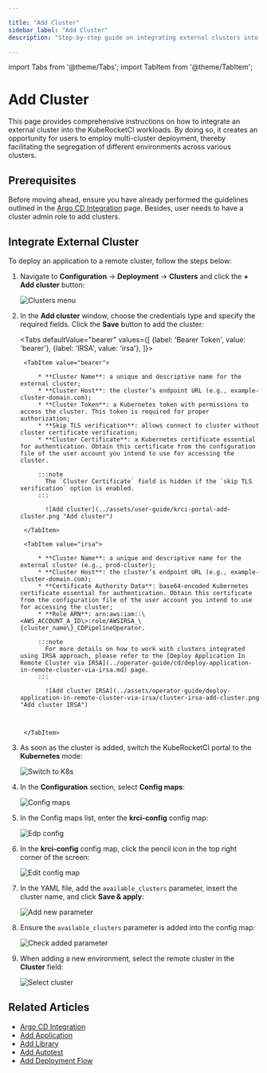 ```yaml
---

title: "Add Cluster"
sidebar_label: "Add Cluster"
description: "Step-by-step guide on integrating external clusters into KubeRocketCI for multi-cluster deployment, enhancing environment segregation and management."

---
```

<!-- markdownlint-disable MD025 -->

import Tabs from '@theme/Tabs';
import TabItem from '@theme/TabItem';

# Add Cluster

<head>
  <link rel="canonical" href="https://docs.kuberocketci.io/docs/user-guide/add-cluster" />
</head>

This page provides comprehensive instructions on how to integrate an external cluster into the KubeRocketCI workloads. By doing so, it creates an opportunity for users to employ multi-cluster deployment, thereby facilitating the segregation of different environments across various clusters.

## Prerequisites

Before moving ahead, ensure you have already performed the guidelines outlined in the [Argo CD Integration](../operator-guide/cd/argocd-integration.md#deploy-argo-cd-application-to-remote-cluster-optional) page. Besides, user needs to have a cluster admin role to add clusters.

## Integrate External Cluster

To deploy an application to a remote cluster, follow the steps below:

1. Navigate to **Configuration** -> **Deployment** -> **Clusters** and click the **+ Add cluster** button:

    ![Clusters menu](../assets/user-guide/add_new_cluster.png "Clusters menu")

2. In the **Add cluster** window, choose the credentials type and specify the required fields. Click the **Save** button to add the cluster:

    <Tabs
      defaultValue="bearer"
      values={[
        {label: 'Bearer Token', value: 'bearer'},
        {label: 'IRSA', value: 'irsa'},
      ]}>

        <TabItem value="bearer">

            * **Cluster Name**: a unique and descriptive name for the external cluster;
            * **Cluster Host**: the cluster’s endpoint URL (e.g., example-cluster-domain.com);
            * **Cluster Token**: a Kubernetes token with permissions to access the cluster. This token is required for proper authorization;
            * **Skip TLS verification**: allows connect to cluster without cluster certificate verification;
            * **Cluster Certificate**: a Kubernetes certificate essential for authentication. Obtain this certificate from the configuration file of the user account you intend to use for accessing the cluster.

            :::note
              The `Cluster Certificate` field is hidden if the `skip TLS verification` option is enabled.
            :::

              ![Add cluster](../assets/user-guide/krci-portal-add-cluster.png "Add cluster")

        </TabItem>

        <TabItem value="irsa">

            * **Cluster Name**: a unique and descriptive name for the external cluster (e.g., prod-cluster);
            * **Cluster Host**: the cluster’s endpoint URL (e.g., example-cluster-domain.com);
            * **Certificate Authority Data**: base64-encoded Kubernetes certificate essential for authentication. Obtain this certificate from the configuration file of the user account you intend to use for accessing the cluster;
            * **Role ARN**: arn:aws:iam::\<AWS_ACCOUNT_A_ID\>:role/AWSIRSA_\{cluster_name\}_CDPipelineOperator.

            :::note
              For more details on how to work with clusters integrated using IRSA approach, please refer to the [Deploy Application In Remote Cluster via IRSA](../operator-guide/cd/deploy-application-in-remote-cluster-via-irsa.md) page.
            :::

              ![Add cluster IRSA](../assets/operator-guide/deploy-application-in-remote-cluster-via-irsa/cluster-irsa-add-cluster.png "Add cluster IRSA")



        </TabItem>
    </Tabs>

3. As soon as the cluster is added, switch the KubeRocketCI portal to the **Kubernetes** mode:

    ![Switch to K8s](../assets/user-guide/add-cluster-switch-to-k8s.png "Switch to K8s")

4. In the **Configuration** section, select **Config maps**:

    ![Config maps](../assets/user-guide/add-cluster-enter-config-maps.png "Config maps")

5. In the Config maps list, enter the **krci-config** config map:

    ![Edp config](../assets/user-guide/add-cluster-edp-config.png "Edp config")

6. In the **krci-config** config map, click the pencil icon in the top right corner of the screen:

    ![Edit config map](../assets/user-guide/add-cluster-edit-config-map.png "Edit config map")

7. In the YAML file, add the `available_clusters` parameter, insert the cluster name, and click **Save & apply**:

    ![Add new parameter](../assets/user-guide/add-available-clusters.png "Add new parameter")

8. Ensure the `available_clusters` parameter is added into the config map:

    ![Check added parameter](../assets/user-guide/add-cluster-check-parameter.png "Check added parameter")

9. When adding a new environment, select the remote cluster in the **Cluster** field:

    ![Select cluster](../assets/user-guide/select-cluster.png "Select cluster")

## Related Articles

* [Argo CD Integration](../operator-guide/cd/argocd-integration.md)
* [Add Application](add-application.md)
* [Add Library](add-library.md)
* [Add Autotest](add-autotest.md)
* [Add Deployment Flow](add-cd-pipeline.md)
